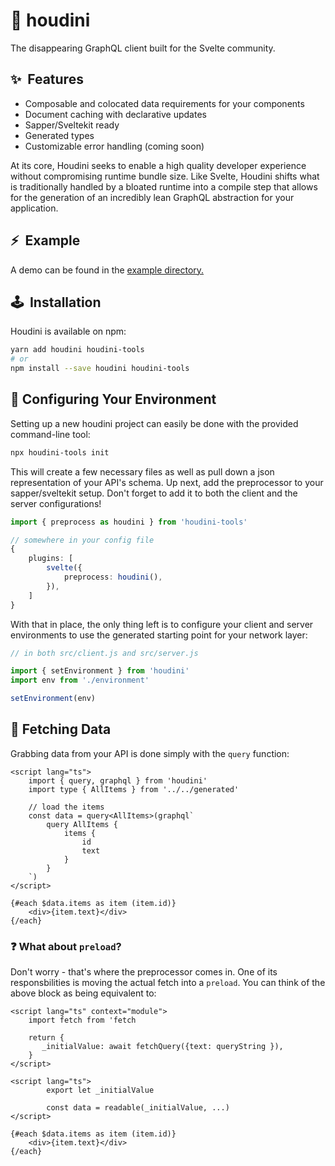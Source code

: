 # 🎩 houdini

The disappearing GraphQL client built for the Svelte community.

## ✨&nbsp;&nbsp;Features

-   Composable and colocated data requirements for your components
-   Document caching with declarative updates
-   Sapper/Sveltekit ready
-   Generated types
-   Customizable error handling (coming soon)

At its core, Houdini seeks to enable a high quality developer experience
without compromising runtime bundle size. Like Svelte, Houdini shifts what is
traditionally handled by a bloated runtime into a compile step that allows
for the generation of an incredibly lean GraphQL abstraction for your application.

## ⚡&nbsp;&nbsp;Example

A demo can be found in the <a href='./example'>example directory.</a>

## 🕹️&nbsp;&nbsp;Installation

Houdini is available on npm:

```sh
yarn add houdini houdini-tools
# or
npm install --save houdini houdini-tools
```

## 🔧 Configuring Your Environment

Setting up a new houdini project can easily be done with the provided command-line tool:

```sh
npx houdini-tools init
```

This will create a few necessary files as well as pull down a json representation of
your API's schema. Up next, add the preprocessor to your sapper/sveltekit setup. Don't
forget to add it to both the client and the server configurations!

```typescript
import { preprocess as houdini } from 'houdini-tools'

// somewhere in your config file
{
	plugins: [
		svelte({
			preprocess: houdini(),
		}),
	]
}
```

With that in place, the only thing left is to configure your client and server environments
to use the generated starting point for your network layer:

```typescript
// in both src/client.js and src/server.js

import { setEnvironment } from 'houdini'
import env from './environment'

setEnvironment(env)
```

## 🚀 Fetching Data
 
Grabbing data from your API is done simply with the `query` function:

```svelte
<script lang="ts">
	import { query, graphql } from 'houdini'
	import type { AllItems } from '../../generated'

	// load the items
	const data = query<AllItems>(graphql`
		query AllItems {
			items {
				id
				text
			}
		}
	`)
</script>

{#each $data.items as item (item.id)}
	<div>{item.text}</div>
{/each}

```

### ❓  What about `preload`?

Don't worry - that's where the preprocessor comes in. One of its responsbilities is moving the actual 
fetch into a `preload`. You can think of the above block as being equivalent to:

```svelte
<script lang="ts" context="module">
	import fetch from 'fetch
	
	return {
	   _initialValue: await fetchQuery({text: queryString }),
	}
</script>

<script lang="ts">
    	export let _initialValue

    	const data = readable(_initialValue, ...)
</script>

{#each $data.items as item (item.id)}
	<div>{item.text}</div>
{/each}
```
